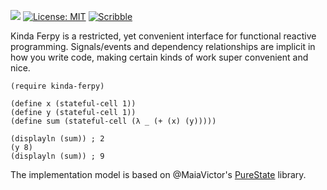 [![](https://img.shields.io/badge/%E2%99%A5-Support%20Ethical%20Software-red)](https://sagegerard.com/subscribe.html)
[![License: MIT](https://img.shields.io/badge/License-MIT-yellow.svg)](https://opensource.org/licenses/MIT)
[![Scribble](https://img.shields.io/badge/Docs-Scribble-blue.svg)](http://docs.racket-lang.org/kinda-ferpy/index.html)

Kinda Ferpy is a restricted, yet convenient interface for functional reactive programming.
Signals/events and dependency relationships are implicit in how you write code, making
certain kinds of work super convenient and nice.

```
(require kinda-ferpy)

(define x (stateful-cell 1))
(define y (stateful-cell 1))
(define sum (stateful-cell (λ _ (+ (x) (y)))))

(displayln (sum)) ; 2
(y 8)
(displayln (sum)) ; 9
```

The implementation model is based on @MaiaVictor's [PureState][] library.

[PureState]: https://github.com/MaiaVictor/PureState
